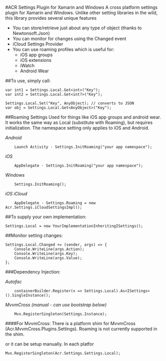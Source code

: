 ﻿#ACR Settings Plugin for Xamarin and Windows
A cross platform settings plugin for Xamarin and Windows.  Unlike other setting libraries in the wild, this library provides several unique features

* You can store/retrieve just about any type of object (thanks to Newtonsoft.Json)
* You can monitor for changes using the Changed event
* iCloud Settings Provider
* You can use roaming profiles which is useful for:
    * iOS app groups
    * iOS extensions
    * iWatch
    * Android Wear


##To use, simply call:

    var int1 = Settings.Local.Get<int>("Key");
    var int2 = Settings.Local.Get<int?>("Key");

    Settings.Local.Set("Key", AnyObject); // converts to JSON
    var obj = Settings.Local.Get<AnyObject>("Key");

##Roaming Settings
Used for things like iOS app groups and android wear.  It works the same way as Local (substitute with Roaming), but requires initialization.
The namespace setting only applies to iOS and Android.

*Android*

        Launch Activity - Settings.InitRoaming("your app namespace");

*iOS*

        AppDelegate - Settings.InitRoaming("your app namespace");

*Windows*

        Settings.InitRoaming();

*iOS iCloud*

        AppDelegate - Settings.Roaming = new Acr.Settings.iCloudSettingsImpl();

##To supply your own implementation:

    Settings.Local = new YourImplementationInheritingISettings();


##Monitor setting changes:

    Settings.Local.Changed += (sender, args) => {
        Console.WriteLine(args.Action);
        Console.WriteLine(args.Key);
        Console.WriteLine(args.Value);
    };

###Dependency Injection:

*Autofac*

        containerBuilder.Register(x => Settings.Local).As<ISettings>().SingleInstance();

*MvvmCross (manual - can use bootstrap below)*

        Mvx.RegisterSingleton(Settings.Instance);


####For MvvmCross:
There is a platform shim for MvvmCross (Acr.MvvmCross.Plugins.Settings).  Roaming is not currently supported in the shim.

or it can be setup manually.  In each platfor

    Mvx.RegisterSingleton(Acr.Settings.Settings.Local);


